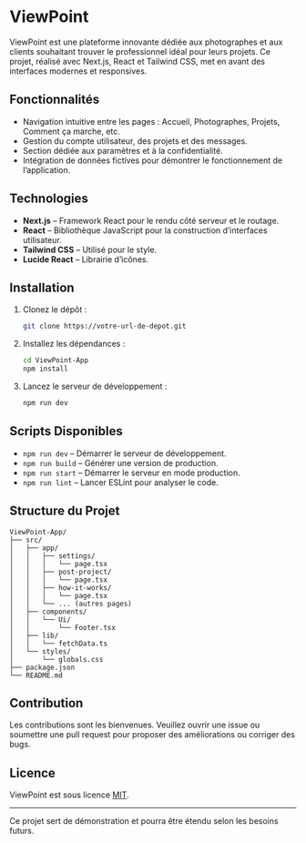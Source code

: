 # ViewPoint

ViewPoint est une plateforme innovante dédiée aux photographes et aux clients souhaitant trouver le professionnel idéal pour leurs projets. Ce projet, réalisé avec Next.js, React et Tailwind CSS, met en avant des interfaces modernes et responsives.

## Fonctionnalités

- Navigation intuitive entre les pages : Accueil, Photographes, Projets, Comment ça marche, etc.
- Gestion du compte utilisateur, des projets et des messages.
- Section dédiée aux paramètres et à la confidentialité.
- Intégration de données fictives pour démontrer le fonctionnement de l’application.

## Technologies

- **Next.js** – Framework React pour le rendu côté serveur et le routage.
- **React** – Bibliothèque JavaScript pour la construction d’interfaces utilisateur.
- **Tailwind CSS** – Utilisé pour le style.
- **Lucide React** – Librairie d’icônes.

## Installation

1. Clonez le dépôt :
   ```bash
   git clone https://votre-url-de-depot.git
   ```
2. Installez les dépendances :
   ```bash
   cd ViewPoint-App
   npm install
   ```
3. Lancez le serveur de développement :
   ```bash
   npm run dev
   ```

## Scripts Disponibles

- `npm run dev` – Démarrer le serveur de développement.
- `npm run build` – Générer une version de production.
- `npm run start` – Démarrer le serveur en mode production.
- `npm run lint` – Lancer ESLint pour analyser le code.

## Structure du Projet

```
ViewPoint-App/
├── src/
│   ├── app/
│   │   ├── settings/
│   │   │   └── page.tsx
│   │   ├── post-project/
│   │   │   └── page.tsx
│   │   ├── how-it-works/
│   │   │   └── page.tsx
│   │   └── ... (autres pages)
│   ├── components/
│   │   └── Ui/
│   │       └── Footer.tsx
│   ├── lib/
│   │   └── fetchData.ts
│   └── styles/
│       └── globals.css
├── package.json
└── README.md
```

## Contribution

Les contributions sont les bienvenues. Veuillez ouvrir une issue ou soumettre une pull request pour proposer des améliorations ou corriger des bugs.

## Licence

ViewPoint est sous licence [MIT](LICENSE).

---

Ce projet sert de démonstration et pourra être étendu selon les besoins futurs.
